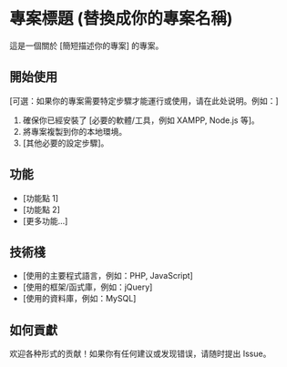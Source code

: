 # 專案標題 (替換成你的專案名稱)

這是一個關於 [簡短描述你的專案] 的專案。

## 開始使用

[可選：如果你的專案需要特定步驟才能運行或使用，请在此处说明。例如：]

1.  確保你已經安裝了 [必要的軟體/工具，例如 XAMPP, Node.js 等]。
2.  將專案複製到你的本地環境。
3.  [其他必要的設定步驟]。

## 功能

*   [功能點 1]
*   [功能點 2]
*   [更多功能...]

## 技術棧

*   [使用的主要程式語言，例如：PHP, JavaScript]
*   [使用的框架/函式庫，例如：jQuery]
*   [使用的資料庫，例如：MySQL]

## 如何貢獻

欢迎各种形式的贡献！如果你有任何建议或发现错误，请随时提出 Issue。 